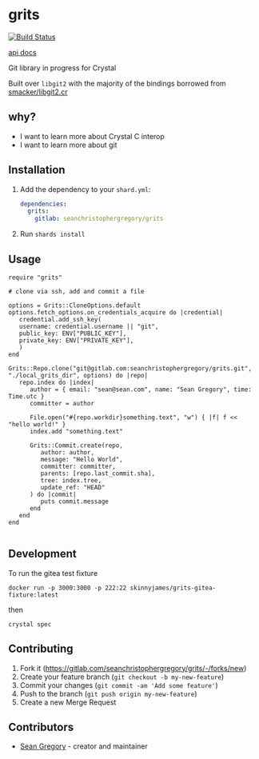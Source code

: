 # grits

[![Build Status](http://drone.skinnyjames.net/api/badges/seanchristophergregory/grits/status.svg)](http://drone.skinnyjames.net/seanchristophergregory/grits)

[api docs](https://seanchristophergregory.gitlab.io/grits/index.html)


Git library in progress for Crystal

Built over `libgit2` with the majority of the bindings borrowed from [smacker/libgit2.cr](https://github.com/smacker/libgit2.cr)

## why?

* I want to learn more about Crystal C interop
* I want to learn more about git

## Installation

1. Add the dependency to your `shard.yml`:

   ```yaml
   dependencies:
     grits:
       gitlab: seanchristophergregory/grits
   ```

2. Run `shards install`

## Usage

```crystal
require "grits"

# clone via ssh, add and commit a file

options = Grits::CloneOptions.default
options.fetch_options.on_credentials_acquire do |credential|
   credential.add_ssh_key(
   username: credential.username || "git",
   public_key: ENV["PUBLIC_KEY"],
   private_key: ENV["PRIVATE_KEY"],
   )
end

Grits::Repo.clone("git@gitlab.com:seanchristophergregory/grits.git", "./local_grits_dir", options) do |repo|
   repo.index do |index|
      author = { email: "sean@sean.com", name: "Sean Gregory", time: Time.utc }
      committer = author

      File.open("#{repo.workdir}something.text", "w") { |f| f << "hello world!" }
      index.add "something.text"

      Grits::Commit.create(repo,
         author: author,
         message: "Hello World",
         committer: committer,
         parents: [repo.last_commit.sha],
         tree: index.tree,
         update_ref: "HEAD"
      ) do |commit|
         puts commit.message
      end
   end
end


```


## Development

To run the gitea test fixture

`docker run -p 3000:3000 -p 222:22 skinnyjames/grits-gitea-fixture:latest`

then

`crystal spec`

## Contributing

1. Fork it (<https://gitlab.com/seanchristophergregory/grits/-/forks/new>)
2. Create your feature branch (`git checkout -b my-new-feature`)
3. Commit your changes (`git commit -am 'Add some feature'`)
4. Push to the branch (`git push origin my-new-feature`)
5. Create a new Merge Request

## Contributors

- [Sean Gregory](https://gitlab.com/seanchristohpergregory) - creator and maintainer
